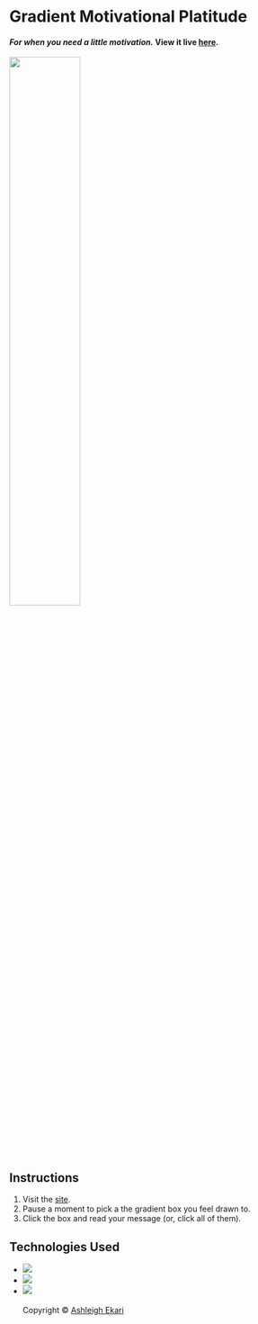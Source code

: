 # Gradient Motivational Platitude
#### *For when you need a little motivation.* View it live [here](https://aekari.github.io/Gradient-Motivational-Platitude/).

<img src="https://i.imgur.com/hbNmm0u.png" width=50%>

## Instructions
1. Visit the [site](https://aekari.github.io/Gradient-Motivational-Platitude/).<br>
2. Pause a moment to pick a the gradient box you feel drawn to.<br>
3. Click the box and read your message (or, click all of them).<br> 

## Technologies Used

* ![](https://img.shields.io/badge/-HTML-black.svg?style=flat-square&logo=html5&colorB=000)
* ![](https://img.shields.io/badge/-CSS-black.svg?style=flat-square&logo=css3&colorB=000)
* ![](https://img.shields.io/badge/-JS-black.svg?style=flat-square&logo=JavaScript&colorB=000)
<br><br>
Copyright © [Ashleigh Ekari](https://www.ashleighekari.com)
